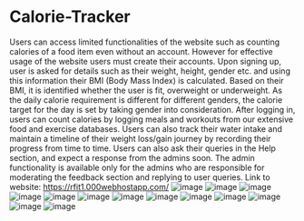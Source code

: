 # Calorie-Tracker
Users can access limited functionalities of the website such as counting calories of a food item even without an account. However for effective usage of the website users must create their accounts. Upon signing up, user is asked for details such as their weight, height, gender etc. and using this information their BMI (Body Mass Index) is calculated. Based on their BMI, it is identified whether the user is fit, overweight or underweight. As the daily calorie requirement is different for different genders, the calorie target for the day is set by taking gender into consideration. After logging in, users can count calories by logging meals and workouts from our extensive food and exercise databases. Users can also track their water intake and maintain a timeline of their weight loss/gain journey by recording their progress from time to time. Users can also ask their queries in the Help section, and expect a response from the admins soon. The admin functionality is available only for the admins who are responsible for moderating the feedback section and replying to user queries.
Link to website: https://rfit1.000webhostapp.com/
![image](https://github.com/chhaviGupta986/Calorie-Tracker/assets/94625954/96313c4c-9354-4f02-a985-3dc0010ac44d)
![image](https://github.com/chhaviGupta986/Calorie-Tracker/assets/94625954/a5dbcd9b-7e7a-4cff-97b3-07ef2e6a619a)
![image](https://github.com/chhaviGupta986/Calorie-Tracker/assets/94625954/07848a68-f8c5-4087-a469-4be538d88e37)
![image](https://github.com/chhaviGupta986/Calorie-Tracker/assets/94625954/ed32d3f5-e2dc-4145-8140-6becbb27d63a)
![image](https://github.com/chhaviGupta986/Calorie-Tracker/assets/94625954/12626371-6f9e-4fc8-b30a-7b1d5a01adaf)
![image](https://github.com/chhaviGupta986/Calorie-Tracker/assets/94625954/3f89b1b5-bd24-4c28-88bd-6dd0b5efd0d4)
![image](https://github.com/chhaviGupta986/Calorie-Tracker/assets/94625954/cd2481ea-40cd-4c87-9adb-6c9018c6db14)
![image](https://github.com/chhaviGupta986/Calorie-Tracker/assets/94625954/62fbf2a1-f9bf-4347-b7b0-f80cbcc4f3cb)
![image](https://github.com/chhaviGupta986/Calorie-Tracker/assets/94625954/2cd2518f-d295-4e84-a27e-5f94f026143a)
![image](https://github.com/chhaviGupta986/Calorie-Tracker/assets/94625954/85eb7386-b9a7-442a-ae5f-4756dcd68ab0)
![image](https://github.com/chhaviGupta986/Calorie-Tracker/assets/94625954/4c2a4bc4-734b-4c7a-9e49-dfc3f0f2aed1)
![image](https://github.com/chhaviGupta986/Calorie-Tracker/assets/94625954/2d7052ea-f28d-4363-bc60-d4c2b8d6097c)
![image](https://github.com/chhaviGupta986/Calorie-Tracker/assets/94625954/bf258006-d347-4efa-bf22-87492a2c80ad)







